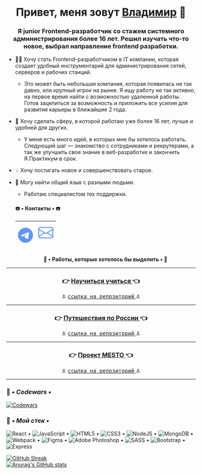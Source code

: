 <h1 align="center">Привет, меня зовут <a href="https://vk.com/c4ctys" target="_blank">Владимир</a> 👋

<h3 align="center">Я junior Frontend-разработчик со стажем системного администрирования более 16 лет. Решил изучать что-то новое, выбрал направление frontend разработки.</h3>

+ 👨‍💻 Хочу стать Frontend-разработчиком в IT компании, которая создает удобный инструментарий для администрирования сетей, серверов и рабочих станций.
  - Это может быть небольшая компания, которая появилась не так давно, или крупный игрок на рынке. Я ищу работу не так активно, на первое время найти с возможностью удаленной работы. Готов зацепиться за возможность и приложить все усилия для развития карьеры в ближайшие 2 года.
+ 💞 Хочу сделать сферу, в которой работаю уже более 16 лет, лучше и удобней для других.
  - У меня есть много идей, в которых мне бы хотелось работать. Следующий шаг — знакомство с сотрудниками и рекрутерами,
а так же улучшить свое знание в веб-разработке и закончить Я.Практикум в срок.
+ 💡 Хочу постигать новое и совершенствовать старое.
+ 🤝 Могу найти общий язык с разными людьми.
  - Работаю специалистом тех поддержки.
  

  <h4> ☎️ • Контакты • ☎️ </h4>
  
  | <p><a href="https://t.me/khortys" target="_blank" rel="noreferrer"><img src="./telegram.svg" alt="telegram" width="40" height="40" /></a> | <a href="mailto:cactys95@yandex.ru" target="_blank" rel="noreferrer"><img src="./envelope.svg" alt="e-mail" width="40" height="40" /></a></p> |
  |---|---|

  **<p align="center">💾 • Работы, которые хотелось бы выделить • 💾</p>**
  
___
  <h3 align="center">👉 <a href="https://cactys.github.io/how-to-learn/" target="_blank"> Научиться учиться </a> 👈</h3> 
  <p align="center">⚓ <a href="https://github.com/cactys/how-to-learn/" target="_blank"> <kbd>ссылка на репозиторий</kbd> </a> ⚓</p> 
  
___
  <h3 align="center">👉 <a href="https://cactys.github.io/russian-travel/" target="_blank"> Путешествия по России </a> 👈</h3>
  <p align="center">⚓ <a href="https://github.com/cactys/russian-travel/" target="_blank"> <kbd>ссылка на репозиторий</kbd> </a> ⚓</p>
  
___
  <h3 align="center">👉 <a href="https://cactys.github.io/react-mesto-auth/" target="_blank"> Проект MESTO </a> 👈</h3>
  <p align="center">⚓ <a href="https://github.com/cactys/react-mesto-auth/" target="_blank"> <kbd>ссылка на репозиторий</kbd> </a> ⚓</p>
  
___

### 🔧 ***• Codewars •***
[![Codewars](https://www.codewars.com/users/khortys/badges/large)](https://www.codewars.com/users/khortys)

### 🔨 ***• Мой стек •***
![React](https://img.shields.io/badge/react-%2320232a.svg?style=for-the-badge&logo=react&logoColor=%2361DAFB) • ![JavaScript](https://img.shields.io/badge/javascript-%23323330.svg?style=for-the-badge&logo=javascript&logoColor=%23F7DF1E) • ![HTML5](https://img.shields.io/badge/html5-%23E34F26.svg?style=for-the-badge&logo=html5&logoColor=white) • ![CSS3](https://img.shields.io/badge/css3-%231572B6.svg?style=for-the-badge&logo=css3&logoColor=white) • ![NodeJS](https://img.shields.io/badge/node.js-6DA55F?style=for-the-badge&logo=node.js&logoColor=white) • ![MongoDB](https://img.shields.io/badge/-MongoDB-%231abd48?style=for-the-badge&logo=mongodb&logoColor=white) • ![Webpack](https://img.shields.io/badge/-Webpack-%2323c1fa?style=for-the-badge&logo=webpack&logoColor=white) • ![Figma](https://img.shields.io/badge/figma-%23F24E1E.svg?style=for-the-badge&logo=figma&logoColor=white) • ![Adobe Photoshop](https://img.shields.io/badge/adobe%20photoshop-%2331A8FF.svg?style=for-the-badge&logo=adobe%20photoshop&logoColor=white) • ![SASS](https://img.shields.io/badge/SASS-hotpink.svg?style=for-the-badge&logo=SASS&logoColor=white) • ![Bootstrap](https://img.shields.io/badge/bootstrap-%23563D7C.svg?style=for-the-badge&logo=bootstrap&logoColor=white) • ![Express](https://img.shields.io/badge/-Express-%238f8d10?style=for-the-badge&logo=express&logoColor=white)

[![GitHub Streak](http://github-readme-streak-stats.herokuapp.com?user=cactys&theme=merko&hide_border=true&locale=ru&date_format=M%20j%5B%2C%20Y%5D&background=07086A&stroke=0711DD&ring=DD9124&fire=DD6519)](https://git.io/streak-stats)  
[![Anurag's GitHub stats](https://github-readme-stats.vercel.app/api?username=cactys)](https://github.com/anuraghazra/github-readme-stats)
